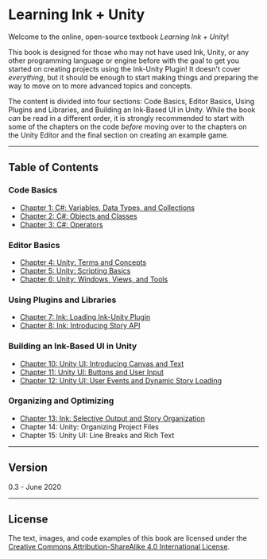 # Learning Ink + Unity

Welcome to the online, open-source textbook *Learning Ink + Unity*!

This book is designed for those who may not have used Ink, Unity, or any other programming language or engine before with the goal to get you started on creating projects using the Ink-Unity Plugin! It doesn't cover *everything*, but it should be enough to start making things and preparing the way to move on to more advanced topics and concepts.

The content is divided into four sections: Code Basics, Editor Basics, Using Plugins and Libraries, and Building an Ink-Based UI in Unity. While the book *can* be read in a different order, it is strongly recommended to start with some of the chapters on the code *before* moving over to the chapters on the Unity Editor and the final section on creating an example game.

---

## Table of Contents

### Code Basics

- [Chapter 1: C#: Variables, Data Types, and Collections](./chapter1/index.md)
- [Chapter 2: C#: Objects and Classes](./chapter2/index.md)
- [Chapter 3: C#: Operators](./chapter3/index.md)

### Editor Basics

- [Chapter 4: Unity: Terms and Concepts](./chapter4/index.md)
- [Chapter 5: Unity: Scripting Basics](./chapter5/index.md)
- [Chapter 6: Unity: Windows, Views, and Tools](./chapter6/index.md)

### Using Plugins and Libraries

- [Chapter 7: Ink: Loading Ink-Unity Plugin](./chapter7/index.md)
- [Chapter 8: Ink: Introducing Story API](./chapter8/index.md)

### Building an Ink-Based UI in Unity

- [Chapter 10: Unity UI: Introducing Canvas and Text](./chapter10/index.md)
- [Chapter 11: Unity UI: Buttons and User Input](./chapter11/index.md)
- [Chapter 12: Unity UI: User Events and Dynamic Story Loading](./chapter12/index.md)

### Organizing and Optimizing

- [Chapter 13: Ink: Selective Output and Story Organization](./chapter13/index.md)
- Chapter 14: Unity: Organizing Project Files
- Chapter 15: Unity UI: Line Breaks and Rich Text

---

## Version

0.3 - June 2020

---

## License

The text, images, and code examples of this book are licensed under the [Creative Commons Attribution-ShareAlike 4.0 International License](https://creativecommons.org/licenses/by-sa/4.0/).
